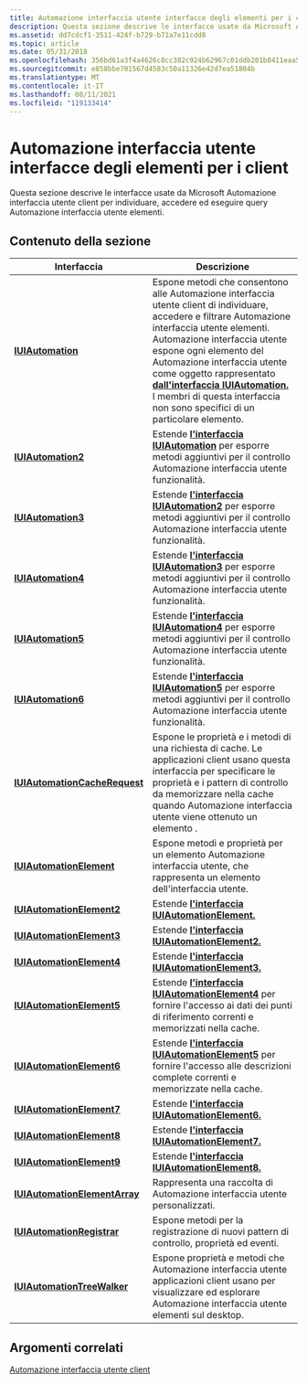 ```yaml
---
title: Automazione interfaccia utente interfacce degli elementi per i client
description: Questa sezione descrive le interfacce usate da Microsoft Automazione interfaccia utente client per individuare, accedere ed eseguire query Automazione interfaccia utente elementi.
ms.assetid: dd7cdcf1-3511-424f-b729-b71a7e11cdd8
ms.topic: article
ms.date: 05/31/2018
ms.openlocfilehash: 356bd61a3f4a4626c8cc382c924b62967c01ddb201b8411eaa5451c822ede38a
ms.sourcegitcommit: e858bbe701567d4583c50a11326e42d7ea51804b
ms.translationtype: MT
ms.contentlocale: it-IT
ms.lasthandoff: 08/11/2021
ms.locfileid: "119133414"
---
```

# <a name="ui-automation-element-interfaces-for-clients"></a>Automazione interfaccia utente interfacce degli elementi per i client

Questa sezione descrive le interfacce usate da Microsoft Automazione interfaccia utente client per individuare, accedere ed eseguire query Automazione interfaccia utente elementi.

## <a name="in-this-section"></a>Contenuto della sezione



| Interfaccia                                                                        | Descrizione                                                                                                                                                                                                                                                                                                                                                |
|----------------------------------------------------------------------------------|------------------------------------------------------------------------------------------------------------------------------------------------------------------------------------------------------------------------------------------------------------------------------------------------------------------------------------------------------------|
| [**IUIAutomation**](/windows/desktop/api/UIAutomationClient/nn-uiautomationclient-iuiautomation)<br/>                         | Espone metodi che consentono alle Automazione interfaccia utente client di individuare, accedere e filtrare Automazione interfaccia utente elementi. Automazione interfaccia utente espone ogni elemento del Automazione interfaccia utente come oggetto rappresentato [**dall'interfaccia IUIAutomation.**](/windows/desktop/api/UIAutomationClient/nn-uiautomationclient-iuiautomation) I membri di questa interfaccia non sono specifici di un particolare elemento.<br/> |
| [**IUIAutomation2**](/windows/desktop/api/UIAutomationClient/nn-uiautomationclient-iuiautomation2)<br/>                       | Estende [**l'interfaccia IUIAutomation**](/windows/desktop/api/UIAutomationClient/nn-uiautomationclient-iuiautomation) per esporre metodi aggiuntivi per il controllo Automazione interfaccia utente funzionalità.<br/>                                                                                                                                                                                                   |
| [**IUIAutomation3**](/windows/desktop/api/UIAutomationClient/nn-uiautomationclient-iuiautomation3)<br/>                       | Estende [**l'interfaccia IUIAutomation2**](/windows/desktop/api/UIAutomationClient/nn-uiautomationclient-iuiautomation2) per esporre metodi aggiuntivi per il controllo Automazione interfaccia utente funzionalità.<br/>                                                                                                                                                                                                 |
| [**IUIAutomation4**](/windows/desktop/api/UIAutomationClient/nn-uiautomationclient-iuiautomation4)<br/>                       | Estende [**l'interfaccia IUIAutomation3**](/windows/desktop/api/UIAutomationClient/nn-uiautomationclient-iuiautomation3) per esporre metodi aggiuntivi per il controllo Automazione interfaccia utente funzionalità.<br/>                                                                                                                                                                                                 |
| [**IUIAutomation5**](/windows/desktop/api/UIAutomationClient/nn-uiautomationclient-iuiautomation5)<br/>                       | Estende [**l'interfaccia IUIAutomation4**](/windows/desktop/api/UIAutomationClient/nn-uiautomationclient-iuiautomation4) per esporre metodi aggiuntivi per il controllo Automazione interfaccia utente funzionalità.<br/>                                                                                                                                                                                                 |
| [**IUIAutomation6**](/windows/desktop/api/UIAutomationClient/nn-uiautomationclient-iuiautomation6)<br/>                       | Estende [**l'interfaccia IUIAutomation5**](/windows/desktop/api/UIAutomationClient/nn-uiautomationclient-iuiautomation5) per esporre metodi aggiuntivi per il controllo Automazione interfaccia utente funzionalità.<br/>                                                                                                                                                                                                 |
| [**IUIAutomationCacheRequest**](/windows/desktop/api/UIAutomationClient/nn-uiautomationclient-iuiautomationcacherequest)<br/> | Espone le proprietà e i metodi di una richiesta di cache. Le applicazioni client usano questa interfaccia per specificare le proprietà e i pattern di controllo da memorizzare nella cache quando Automazione interfaccia utente viene ottenuto un elemento .<br/>                                                                                                                                                 |
| [**IUIAutomationElement**](/windows/desktop/api/UIAutomationClient/nn-uiautomationclient-iuiautomationelement)<br/>           | Espone metodi e proprietà per un elemento Automazione interfaccia utente, che rappresenta un elemento dell'interfaccia utente. <br/>                                                                                                                                                                                                                                                        |
| [**IUIAutomationElement2**](/windows/desktop/api/UIAutomationClient/nn-uiautomationclient-iuiautomationelement2)<br/>         | Estende [**l'interfaccia IUIAutomationElement.**](/windows/desktop/api/UIAutomationClient/nn-uiautomationclient-iuiautomationelement) <br/>                                                                                                                                                                                                                                                             |
| [**IUIAutomationElement3**](/windows/desktop/api/UIAutomationClient/nn-uiautomationclient-iuiautomationelement3)<br/>         | Estende [**l'interfaccia IUIAutomationElement2.**](/windows/desktop/api/UIAutomationClient/nn-uiautomationclient-iuiautomationelement2) <br/>                                                                                                                                                                                                                                                           |
| [**IUIAutomationElement4**](/windows/desktop/api/UIAutomationClient/nn-uiautomationclient-iuiautomationelement4)<br/>         | Estende [**l'interfaccia IUIAutomationElement3.**](/windows/desktop/api/UIAutomationClient/nn-uiautomationclient-iuiautomationelement3) <br/>                                                                                                                                                                                                                                                           |
| [**IUIAutomationElement5**](/windows/desktop/api/UIAutomationClient/nn-uiautomationclient-iuiautomationelement5)<br/>         | Estende [**l'interfaccia IUIAutomationElement4**](/windows/desktop/api/UIAutomationClient/nn-uiautomationclient-iuiautomationelement4) per fornire l'accesso ai dati dei punti di riferimento correnti e memorizzati nella cache.<br/>                                                                                                                                                                                                      |
| [**IUIAutomationElement6**](/windows/desktop/api/UIAutomationClient/nn-uiautomationclient-iuiautomationelement6)<br/>         | Estende [**l'interfaccia IUIAutomationElement5**](/windows/desktop/api/UIAutomationClient/nn-uiautomationclient-iuiautomationelement5) per fornire l'accesso alle descrizioni complete correnti e memorizzate nella cache.<br/>                                                                                                                                                                                                  |
| [**IUIAutomationElement7**](/windows/desktop/api/UIAutomationClient/nn-uiautomationclient-iuiautomationelement7)<br/>         | Estende [**l'interfaccia IUIAutomationElement6.**](/windows/desktop/api/UIAutomationClient/nn-uiautomationclient-iuiautomationelement6)<br/>                                                                                                                                                                                                                                                            |
| [**IUIAutomationElement8**](/windows/desktop/api/UIAutomationClient/nn-uiautomationclient-iuiautomationelement8)<br/>         | Estende [**l'interfaccia IUIAutomationElement7.**](/windows/desktop/api/UIAutomationClient/nn-uiautomationclient-iuiautomationelement7)<br/>                                                                                                                                                                                                                                                            |
| [**IUIAutomationElement9**](/windows/desktop/api/UIAutomationClient/nn-uiautomationclient-iuiautomationelement9)<br/>         | Estende [**l'interfaccia IUIAutomationElement8.**](/windows/desktop/api/UIAutomationClient/nn-uiautomationclient-iuiautomationelement8)<br/>                                                                                                                                                                                                                                                            |
| [**IUIAutomationElementArray**](/windows/desktop/api/UIAutomationClient/nn-uiautomationclient-iuiautomationelementarray)<br/> | Rappresenta una raccolta di Automazione interfaccia utente personalizzati.<br/>                                                                                                                                                                                                                                                                                              |
| [**IUIAutomationRegistrar**](/windows/desktop/api/UIAutomationCore/nn-uiautomationcore-iuiautomationregistrar)<br/>       | Espone metodi per la registrazione di nuovi pattern di controllo, proprietà ed eventi.<br/>                                                                                                                                                                                                                                                                   |
| [**IUIAutomationTreeWalker**](/windows/desktop/api/UIAutomationClient/nn-uiautomationclient-iuiautomationtreewalker)<br/>     | Espone proprietà e metodi che Automazione interfaccia utente applicazioni client usano per visualizzare ed esplorare Automazione interfaccia utente elementi sul desktop. <br/>                                                                                                                                                                                                      |



 

## <a name="related-topics"></a>Argomenti correlati

<dl> <dt>

[Automazione interfaccia utente client](uiauto-entry-uiautoclientsforwin32apps.md)
</dt> </dl>

 

 





